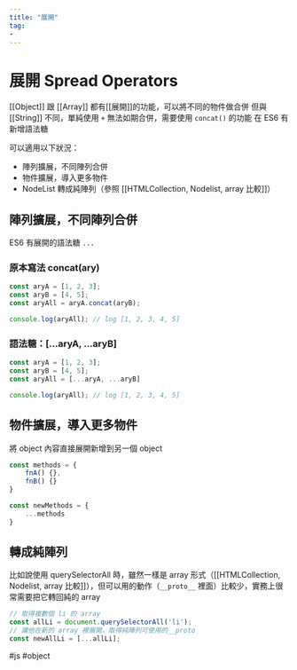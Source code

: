 ```yaml
---
title: "展開"
tag: 
- 
---
```

# 展開 Spread Operators

[[Object]] 跟 [[Array]] 都有[[展開]]的功能，可以將不同的物件做合併
但與 [[String]] 不同，單純使用 `+`  無法如期合併，需要使用 `concat()` 的功能
在 ES6 有新增語法糖

可以適用以下狀況：
- 陣列擴展，不同陣列合併
- 物件擴展，導入更多物件
- NodeList 轉成純陣列（參照 [[HTMLCollection, Nodelist, array 比較]]）

## 陣列擴展，不同陣列合併
ES6 有展開的語法糖 `...`
### 原本寫法 concat(ary)
```js
const aryA = [1, 2, 3];
const aryB = [4, 5];
const aryAll = aryA.concat(aryB);

console.log(aryAll); // log [1, 2, 3, 4, 5]
```
### 語法糖：[...aryA, ...aryB]
```js
const aryA = [1, 2, 3];
const aryB = [4, 5];
const aryAll = [...aryA, ...aryB]

console.log(aryAll); // log [1, 2, 3, 4, 5]
```
## 物件擴展，導入更多物件
將 object 內容直接展開新增到另一個 object
```js
const methods = {
	fnA() {},
	fnB() {}
}

const newMethods = {
	...methods
}
```

## 轉成純陣列
比如說使用 querySelectorAll 時，雖然一樣是 array 形式（[[HTMLCollection, Nodelist, array 比較]]），但可以用的動作（`__proto__` 裡面）比較少，實務上很常需要把它轉回純的 array
```js
// 取得複數個 li 的 array
const allLi = document.querySelectorAll('li'); 
// 讓他在新的 array 裡展開，取得純陣列可使用的__proto
const newAllLi = [...allLi];		
```

#js #object